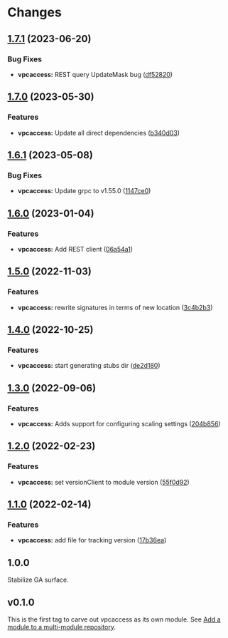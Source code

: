 # Changes

## [1.7.1](https://github.com/googleapis/google-cloud-go/compare/vpcaccess/v1.7.0...vpcaccess/v1.7.1) (2023-06-20)


### Bug Fixes

* **vpcaccess:** REST query UpdateMask bug ([df52820](https://github.com/googleapis/google-cloud-go/commit/df52820b0e7721954809a8aa8700b93c5662dc9b))

## [1.7.0](https://github.com/googleapis/google-cloud-go/compare/vpcaccess/v1.6.1...vpcaccess/v1.7.0) (2023-05-30)


### Features

* **vpcaccess:** Update all direct dependencies ([b340d03](https://github.com/googleapis/google-cloud-go/commit/b340d030f2b52a4ce48846ce63984b28583abde6))

## [1.6.1](https://github.com/googleapis/google-cloud-go/compare/vpcaccess/v1.6.0...vpcaccess/v1.6.1) (2023-05-08)


### Bug Fixes

* **vpcaccess:** Update grpc to v1.55.0 ([1147ce0](https://github.com/googleapis/google-cloud-go/commit/1147ce02a990276ca4f8ab7a1ab65c14da4450ef))

## [1.6.0](https://github.com/googleapis/google-cloud-go/compare/vpcaccess/v1.5.0...vpcaccess/v1.6.0) (2023-01-04)


### Features

* **vpcaccess:** Add REST client ([06a54a1](https://github.com/googleapis/google-cloud-go/commit/06a54a16a5866cce966547c51e203b9e09a25bc0))

## [1.5.0](https://github.com/googleapis/google-cloud-go/compare/vpcaccess/v1.4.0...vpcaccess/v1.5.0) (2022-11-03)


### Features

* **vpcaccess:** rewrite signatures in terms of new location ([3c4b2b3](https://github.com/googleapis/google-cloud-go/commit/3c4b2b34565795537aac1661e6af2442437e34ad))

## [1.4.0](https://github.com/googleapis/google-cloud-go/compare/vpcaccess/v1.3.0...vpcaccess/v1.4.0) (2022-10-25)


### Features

* **vpcaccess:** start generating stubs dir ([de2d180](https://github.com/googleapis/google-cloud-go/commit/de2d18066dc613b72f6f8db93ca60146dabcfdcc))

## [1.3.0](https://github.com/googleapis/google-cloud-go/compare/vpcaccess/v1.2.0...vpcaccess/v1.3.0) (2022-09-06)


### Features

* **vpcaccess:** Adds support for configuring scaling settings ([204b856](https://github.com/googleapis/google-cloud-go/commit/204b85632f2556ab2c74020250850b53f6a405ff))

## [1.2.0](https://github.com/googleapis/google-cloud-go/compare/vpcaccess/v1.1.0...vpcaccess/v1.2.0) (2022-02-23)


### Features

* **vpcaccess:** set versionClient to module version ([55f0d92](https://github.com/googleapis/google-cloud-go/commit/55f0d92bf112f14b024b4ab0076c9875a17423c9))

## [1.1.0](https://github.com/googleapis/google-cloud-go/compare/vpcaccess/v1.0.0...vpcaccess/v1.1.0) (2022-02-14)


### Features

* **vpcaccess:** add file for tracking version ([17b36ea](https://github.com/googleapis/google-cloud-go/commit/17b36ead42a96b1a01105122074e65164357519e))

## 1.0.0

Stabilize GA surface.

## v0.1.0

This is the first tag to carve out vpcaccess as its own module. See
[Add a module to a multi-module repository](https://github.com/golang/go/wiki/Modules#is-it-possible-to-add-a-module-to-a-multi-module-repository).
